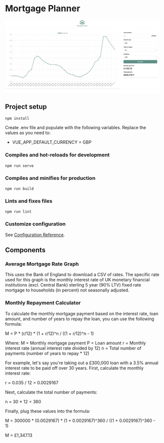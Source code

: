 # Mortgage Planner

![Landing page of Mortgage Planner (Landing page of Mortgage Planner)](src/assets/images/example.png)


## Project setup
```
npm install
```

Create .env file and populate with the following variables. Replace the values as you need to:
* VUE_APP_DEFAULT_CURRENCY = GBP

### Compiles and hot-reloads for development
```
npm run serve
```

### Compiles and minifies for production
```
npm run build
```

### Lints and fixes files
```
npm run lint
```

### Customize configuration
See [Configuration Reference](https://cli.vuejs.org/config/).

## Components

### Average Mortgage Rate Graph
This uses the Bank of England to download a CSV of rates. The specific rate used for this graph is the monthly interest rate of UK monetary financial institutions (excl. Central Bank) sterling 5 year (90% LTV) fixed rate mortgage to households (in percent) not seasonally adjusted.

### Monthly Repayment Calculator
To calculate the monthly mortgage payment based on the interest rate, loan amount, and number of years to repay the loan, you can use the following formula:

M = P * (r/12) * (1 + r/12)^n / ((1 + r/12)^n - 1)

Where:
M = Monthly mortgage payment
P = Loan amount
r = Monthly interest rate (annual interest rate divided by 12)
n = Total number of payments (number of years to repay * 12)

For example, let's say you're taking out a £300,000 loan with a 3.5% annual interest rate to be paid off over 30 years. First, calculate the monthly interest rate:

r = 0.035 / 12 = 0.0029167

Next, calculate the total number of payments:

n = 30 * 12 = 360

Finally, plug these values into the formula:

M = 300000 * (0.0029167) * (1 + 0.0029167)^360 / ((1 + 0.0029167)^360 - 1)

M = £1,347.13
